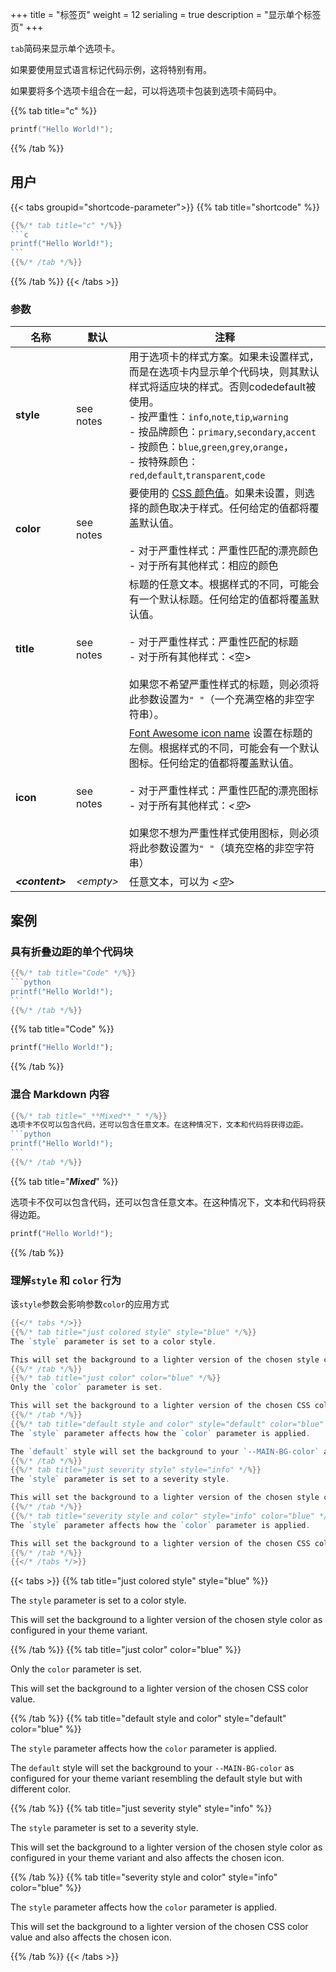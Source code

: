 +++
title = "标签页"
weight = 12
serialing = true
description = "显示单个标签页"
+++

`tab`简码来显示单个选项卡。

如果要使用显式语言标记代码示例，这将特别有用。

如果要将多个选项卡组合在一起，可以将选项卡包装到选项卡简码中。

{{% tab title="c" %}}

```c
printf("Hello World!");
```

{{% /tab %}}

## 用户



{{< tabs groupid="shortcode-parameter">}}
{{% tab title="shortcode" %}}

````go
{{%/* tab title="c" */%}}
```c
printf("Hello World!");
```
{{%/* /tab */%}}
````

{{% /tab %}}
{{< /tabs >}}

### 参数

| 名称                  | 默认         | 注释       |
|-----------------------|-----------------|-------------|
| **style**             | see notes       | 用于选项卡的样式方案。如果未设置样式，而是在选项卡内显示单个代码块，则其默认样式将适应块的样式。否则codedefault被使用。<br/>- 按严重性：`info`,`note`,`tip`,`warning`<br/>- 按品牌颜色：`primary`,`secondary`,`accent`<br/>- 按颜色：`blue`,`green`,`grey`,`orange`，<br/>- 按特殊颜色：`red`,`default`,`transparent`,`code`|
| **color**             | see notes       | 要使用的 [CSS 颜色值](https://developer.mozilla.org/en-US/docs/Web/CSS/color_value)。如果未设置，则选择的颜色取决于样式。任何给定的值都将覆盖默认值。<br/><br/>- 对于严重性样式：严重性匹配的漂亮颜色<br/>- 对于所有其他样式：相应的颜色  |
| **title**             | see notes       | 标题的任意文本。根据样式的不同，可能会有一个默认标题。任何给定的值都将覆盖默认值。<br/><br/>- 对于严重性样式：严重性匹配的标题<br/>- 对于所有其他样式：<空><br/><br/>如果您不希望严重性样式的标题，则必须将此参数设置为`" "`（一个充满空格的非空字符串）。|
| **icon**              | see notes       | [Font Awesome icon name](https://fontawesome.com.cn/v5) 设置在标题的左侧。根据样式的不同，可能会有一个默认图标。任何给定的值都将覆盖默认值。<br/><br/>- 对于严重性样式：严重性匹配的漂亮图标<br/>- 对于所有其他样式：_&lt;空&gt;_ <br/><br/>如果您不想为严重性样式使用图标，则必须将此参数设置为`" "`（填充空格的非空字符串）|
| _**&lt;content&gt;**_ | _&lt;empty&gt;_ | 任意文本，可以为 _&lt;空&gt;_ |

## 案例

### 具有折叠边距的单个代码块

````go
{{%/* tab title="Code" */%}}
```python
printf("Hello World!");
```
{{%/* /tab */%}}
````

{{% tab title="Code" %}}

```python
printf("Hello World!");
```

{{% /tab %}}

### 混合 Markdown 内容

````go
{{%/* tab title="_**Mixed**_" */%}}
选项卡不仅可以包含代码，还可以包含任意文本。在这种情况下，文本和代码将获得边距。
```python
printf("Hello World!");
```
{{%/* /tab */%}}
````

{{% tab title="_**Mixed**_" %}}

选项卡不仅可以包含代码，还可以包含任意文本。在这种情况下，文本和代码将获得边距。

```python
printf("Hello World!");
```

{{% /tab %}}

### 理解`style` 和 `color` 行为

该`style`参数会影响参数`color`的应用方式


````go
{{</* tabs */>}}
{{%/* tab title="just colored style" style="blue" */%}}
The `style` parameter is set to a color style.

This will set the background to a lighter version of the chosen style color as configured in your theme variant.
{{%/* /tab */%}}
{{%/* tab title="just color" color="blue" */%}}
Only the `color` parameter is set.

This will set the background to a lighter version of the chosen CSS color value.
{{%/* /tab */%}}
{{%/* tab title="default style and color" style="default" color="blue" */%}}
The `style` parameter affects how the `color` parameter is applied.

The `default` style will set the background to your `--MAIN-BG-color` as configured for your theme variant resembling the default style but with different color.
{{%/* /tab */%}}
{{%/* tab title="just severity style" style="info" */%}}
The `style` parameter is set to a severity style.

This will set the background to a lighter version of the chosen style color as configured in your theme variant and also affects the chosen icon.
{{%/* /tab */%}}
{{%/* tab title="severity style and color" style="info" color="blue" */%}}
The `style` parameter affects how the `color` parameter is applied.

This will set the background to a lighter version of the chosen CSS color value and also affects the chosen icon.
{{%/* /tab */%}}
{{</* /tabs */>}}
````

{{< tabs >}}
{{% tab title="just colored style" style="blue" %}}

The `style` parameter is set to a color style.

This will set the background to a lighter version of the chosen style color as configured in your theme variant.

{{% /tab %}}
{{% tab title="just color" color="blue" %}}

Only the `color` parameter is set.

This will set the background to a lighter version of the chosen CSS color value.

{{% /tab %}}
{{% tab title="default style and color" style="default" color="blue" %}}

The `style` parameter affects how the `color` parameter is applied.

The `default` style will set the background to your `--MAIN-BG-color` as configured for your theme variant resembling the default style but with different color.

{{% /tab %}}
{{% tab title="just severity style" style="info" %}}

The `style` parameter is set to a severity style.

This will set the background to a lighter version of the chosen style color as configured in your theme variant and also affects the chosen icon.

{{% /tab %}}
{{% tab title="severity style and color" style="info" color="blue" %}}

The `style` parameter affects how the `color` parameter is applied.

This will set the background to a lighter version of the chosen CSS color value and also affects the chosen icon.

{{% /tab %}}
{{< /tabs >}}
